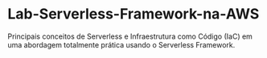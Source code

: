 # Lab-Serverless-Framework-na-AWS
Principais conceitos de Serverless e Infraestrutura como Código (IaC) em uma abordagem totalmente prática usando o Serverless Framework. 
